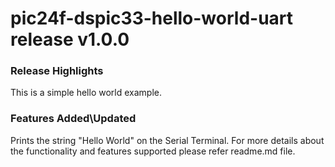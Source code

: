 # pic24f-dspic33-hello-world-uart release v1.0.0
<a name="2.0.5"></a>
### Release Highlights

This is a simple hello world example.


### Features Added\Updated

Prints the string "Hello World" on the Serial Terminal.
For more details about the functionality and features supported please refer readme.md file.

